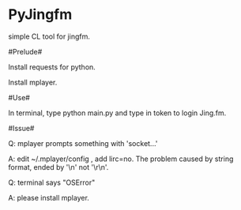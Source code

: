 PyJingfm
========

simple CL tool for jingfm.

#Prelude#

Install requests for python.

Install mplayer.

#Use#

In terminal, type python main.py and type in token to login Jing.fm.

#Issue#

Q: mplayer prompts something with  'socket...'

A: edit ~/.mplayer/config , add lirc=no. The problem caused by string format, ended by '\n' not '\r\n'.

Q: terminal says "OSError"

A: please install mplayer.
